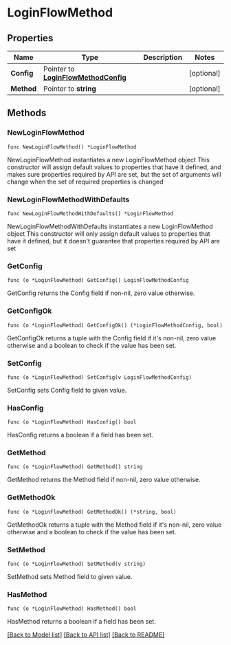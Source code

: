 # LoginFlowMethod

## Properties

Name | Type | Description | Notes
------------ | ------------- | ------------- | -------------
**Config** | Pointer to [**LoginFlowMethodConfig**](LoginFlowMethod_config.md) |  | [optional] 
**Method** | Pointer to **string** |  | [optional] 

## Methods

### NewLoginFlowMethod

`func NewLoginFlowMethod() *LoginFlowMethod`

NewLoginFlowMethod instantiates a new LoginFlowMethod object
This constructor will assign default values to properties that have it defined,
and makes sure properties required by API are set, but the set of arguments
will change when the set of required properties is changed

### NewLoginFlowMethodWithDefaults

`func NewLoginFlowMethodWithDefaults() *LoginFlowMethod`

NewLoginFlowMethodWithDefaults instantiates a new LoginFlowMethod object
This constructor will only assign default values to properties that have it defined,
but it doesn't guarantee that properties required by API are set

### GetConfig

`func (o *LoginFlowMethod) GetConfig() LoginFlowMethodConfig`

GetConfig returns the Config field if non-nil, zero value otherwise.

### GetConfigOk

`func (o *LoginFlowMethod) GetConfigOk() (*LoginFlowMethodConfig, bool)`

GetConfigOk returns a tuple with the Config field if it's non-nil, zero value otherwise
and a boolean to check if the value has been set.

### SetConfig

`func (o *LoginFlowMethod) SetConfig(v LoginFlowMethodConfig)`

SetConfig sets Config field to given value.

### HasConfig

`func (o *LoginFlowMethod) HasConfig() bool`

HasConfig returns a boolean if a field has been set.

### GetMethod

`func (o *LoginFlowMethod) GetMethod() string`

GetMethod returns the Method field if non-nil, zero value otherwise.

### GetMethodOk

`func (o *LoginFlowMethod) GetMethodOk() (*string, bool)`

GetMethodOk returns a tuple with the Method field if it's non-nil, zero value otherwise
and a boolean to check if the value has been set.

### SetMethod

`func (o *LoginFlowMethod) SetMethod(v string)`

SetMethod sets Method field to given value.

### HasMethod

`func (o *LoginFlowMethod) HasMethod() bool`

HasMethod returns a boolean if a field has been set.


[[Back to Model list]](../README.md#documentation-for-models) [[Back to API list]](../README.md#documentation-for-api-endpoints) [[Back to README]](../README.md)


